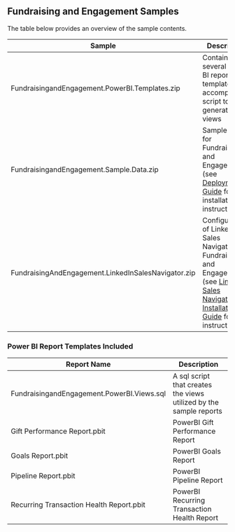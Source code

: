 ## Fundraising and Engagement Samples
The table below provides an overview of the sample contents.

| Sample | Description |
| - | - |
| FundraisingandEngagement.PowerBI.Templates.zip | Contains several Power BI report templates and accompanying script to generate views |
| FundraisingandEngagement.Sample.Data.zip | Sample data for Fundraising and Engagement (see [Deployment Guide](../docs/FundraisingandEngagement.Deployment.Guide.docx) for installation instructions) |
| FundraisingAndEngagement.LinkedInSalesNavigator.zip | Configuration of LinkedIn Sales Navigator for Fundraising and Engagement (see [LinkedIn Sales Navigator Installation Guide](../docs/FundraisingandEngagement.LinkedIn.Sales.Navigator.Installation.Guide.docx) for instructions) |

### Power BI Report Templates Included

| Report Name | Description |
| - | - |
| FundraisingandEngagement.PowerBI.Views.sql | A sql script that creates the views utilized by the sample reports |
| Gift Performance Report.pbit | PowerBI Gift Performance Report |
| Goals Report.pbit | PowerBI Goals Report |
| Pipeline Report.pbit | PowerBI Pipeline Report |
| Recurring Transaction Health Report.pbit | PowerBI Recurring Transaction Health Report |
